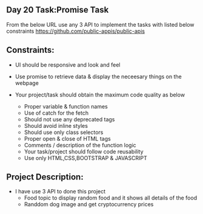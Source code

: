 ## Day 20 Task:Promise Task

   From the below URL use any 3 API to implement the tasks with listed below constraints https://github.com/public-appis/public-apis

## Constraints:

   - UI should be responsive and look and feel
   - Use promise to retrieve data & display the neceesary things on the webpage
   - Your project/task should obtain the maximum code quality as below

        - Proper variable & function names
        - Use of catch for the fetch
        - Should not use any deprecated tags
        - Should avoid inline styles
        - Should use only class selectors
        - Proper open & close of HTML tags
        - Comments / description of the function logic
        - Your task/project should follow code reusability
        - Use only HTML,CSS,BOOTSTRAP & JAVASCRIPT


## Project Description:
- I have use 3 API to done this project
    - Food topic to display random food and it shows all details of the food
    - Randdom dog image and get cryptocurrency prices 
